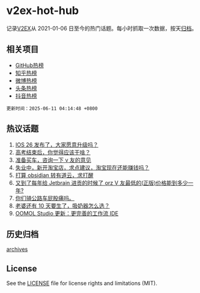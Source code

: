 # v2ex-hot-hub

 记录[V2EX](https://www.v2ex.com/)从 2021-01-06 日至今的热门话题。每小时抓取一次数据，按天[归档](archives)。
 
 ## 相关项目

- [GitHub热榜](https://github.com/lonnyzhang423/github-hot-hub)
- [知乎热榜](https://github.com/lonnyzhang423/zhihu-hot-hub)
- [微博热榜](https://github.com/lonnyzhang423/weibo-hot-hub)
- [头条热榜](https://github.com/lonnyzhang423/toutiao-hot-hub)
- [抖音热榜](https://github.com/lonnyzhang423/douyin-hot-hub)


 `更新时间：2025-06-11 04:14:48 +0800`

## 热议话题

1. [IOS 26 发布了，大家愿意升级吗？](https://www.v2ex.com/t/1137504)
1. [高考结束后，你觉得应该干啥？](https://www.v2ex.com/t/1137509)
1. [准备买车，咨询一下 v 友的意见](https://www.v2ex.com/t/1137520)
1. [失业中，新开淘宝店，求点建议，淘宝现在还能赚钱吗？](https://www.v2ex.com/t/1137533)
1. [打算 obsidian 转有道云，求打醒](https://www.v2ex.com/t/1137508)
1. [又到了每年给 Jetbrain 进贡的时候了 orz V 友最低的(正版)价格能到多少一年?](https://www.v2ex.com/t/1137546)
1. [你们骑公路车屁股痛吗。](https://www.v2ex.com/t/1137536)
1. [老婆还有 10 天要生了，吸奶器怎么选？](https://www.v2ex.com/t/1137588)
1. [OOMOL Studio 更新：更完善的工作流 IDE](https://www.v2ex.com/t/1137545)

## 历史归档

[archives](archives)

## License

See the [LICENSE](LICENSE) file for license rights and limitations (MIT).
